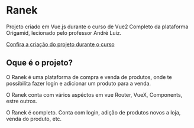 # Ranek

Projeto criado em Vue.js durante o curso de Vue2 Completo da plataforma Origamid, lecionado pelo professor André Luiz.

[Confira a criação do projeto durante o curso](https://www.origamid.com/curso/vue-js-completo/0901-ranek-inicio)

## Oque é o projeto?

O Ranek é uma plataforma de compra e venda de produtos, onde te possibilita fazer login e adicionar um produto para a venda.

O Ranek conta com vários aspéctos em vue Router, VueX, Components, estre outros.

O Ranek é completo. Conta com login, adição de produtos novos a loja, venda do produto, etc.
